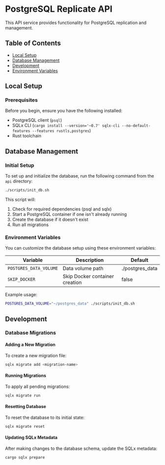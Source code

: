 # PostgreSQL Replicate API

This API service provides functionality for PostgreSQL replication and management.

## Table of Contents
- [Local Setup](#local-setup)
- [Database Management](#database-management)
- [Development](#development)
- [Environment Variables](#environment-variables)

## Local Setup

### Prerequisites
Before you begin, ensure you have the following installed:
- PostgreSQL client (`psql`)
- SQLx CLI (`cargo install --version='~0.7' sqlx-cli --no-default-features --features rustls,postgres`)
- Rust toolchain

## Database Management

### Initial Setup
To set up and initialize the database, run the following command from the `api` directory:

```bash
./scripts/init_db.sh
```

This script will:
1. Check for required dependencies (psql and sqlx)
2. Start a PostgreSQL container if one isn't already running
3. Create the database if it doesn't exist
4. Run all migrations

### Environment Variables
You can customize the database setup using these environment variables:

| Variable | Description | Default |
|----------|-------------|---------|
| `POSTGRES_DATA_VOLUME` | Data volume path | ./postgres_data |
| `SKIP_DOCKER` | Skip Docker container creation | false |

Example usage:
```bash
POSTGRES_DATA_VOLUME="~/postgres_data" ./scripts/init_db.sh
```

## Development

### Database Migrations

#### Adding a New Migration
To create a new migration file:
```bash
sqlx migrate add <migration-name>
```

#### Running Migrations
To apply all pending migrations:
```bash
sqlx migrate run
```

#### Resetting Database
To reset the database to its initial state:
```bash
sqlx migrate reset
```

#### Updating SQLx Metadata
After making changes to the database schema, update the SQLx metadata:
```bash
cargo sqlx prepare
```